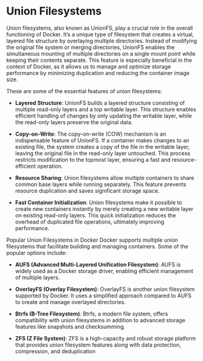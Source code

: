 # Union Filesystems

Union filesystems, also known as UnionFS, play a crucial role in the overall functioning of Docker. It’s a unique type of filesystem that creates a virtual, layered file structure by overlaying multiple directories. Instead of modifying the original file system or merging directories, UnionFS enables the simultaneous mounting of multiple directories on a single mount point while keeping their contents separate. This feature is especially beneficial in the context of Docker, as it allows us to manage and optimize storage performance by minimizing duplication and reducing the container image size.

These are some of the essential features of union filesystems:

- **Layered Structure**: UnionFS builds a layered structure consisting of multiple read-only layers and a top writable layer. This structure enables efficient handling of changes by only updating the writable layer, while the read-only layers preserve the original data.

- **Copy-on-Write**: The copy-on-write (COW) mechanism is an indispensable feature of UnionFS. If a container makes changes to an existing file, the system creates a copy of the file in the writable layer, leaving the original file in the read-only layer untouched. This process restricts modification to the topmost layer, ensuring a fast and resource-efficient operation.

- **Resource Sharing**: Union filesystems allow multiple containers to share common base layers while running separately. This feature prevents resource duplication and saves significant storage space.

- **Fast Container Initialization**: Union filesystems make it possible to create new containers instantly by merely creating a new writable layer on existing read-only layers. This quick initialization reduces the overhead of duplicated file operations, ultimately improving performance.

Popular Union Filesystems in Docker
Docker supports multiple union filesystems that facilitate building and managing containers. Some of the popular options include:

- **AUFS (Advanced Multi-Layered Unification Filesystem)**: AUFS is widely used as a Docker storage driver, enabling efficient management of multiple layers.

- **OverlayFS (Overlay Filesystem)**: OverlayFS is another union filesystem supported by Docker. It uses a simplified approach compared to AUFS to create and manage overlayed directories.

- **Btrfs (B-Tree Filesystem)**: Btrfs, a modern file system, offers compatibility with union filesystems in addition to advanced storage features like snapshots and checksumming.

- **ZFS (Z File System)**: ZFS is a high-capacity and robust storage platform that provides union filesystem features along with data protection, compression, and deduplication
